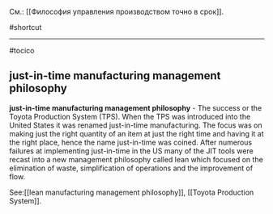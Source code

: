 См.: [[Философия управления производством точно в срок]].

#shortcut




<hr/>

#tocico

## just-in-time manufacturing management philosophy

<b>just-in-time manufacturing management philosophy</b> - The success or the Toyota Production System (TPS).  When the TPS was introduced into the United States it was renamed just-in-time manufacturing.  The focus was on making just the right quantity of an item at just the right time and having it at the right place, hence the name just-in-time was coined.  After numerous failures at implementing just-in-time in the US many of the JIT tools were recast into a new management philosophy called lean which focused on the elimination of waste, simplification of operations and the improvement of flow.




See:[[lean manufacturing management philosophy]], [[Toyota Production System]].
